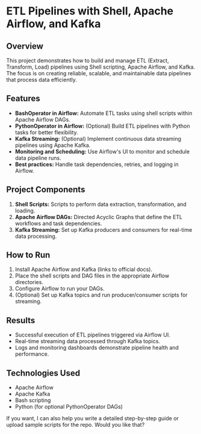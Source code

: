 # ETL Pipelines with Shell, Apache Airflow, and Kafka

## Overview

This project demonstrates how to build and manage ETL (Extract, Transform, Load) pipelines using Shell scripting, Apache Airflow, and Kafka. The focus is on creating reliable, scalable, and maintainable data pipelines that process data efficiently.

## Features

* **BashOperator in Airflow:** Automate ETL tasks using shell scripts within Apache Airflow DAGs.
* **PythonOperator in Airflow:** (Optional) Build ETL pipelines with Python tasks for better flexibility.
* **Kafka Streaming:** (Optional) Implement continuous data streaming pipelines using Apache Kafka.
* **Monitoring and Scheduling:** Use Airflow's UI to monitor and schedule data pipeline runs.
* **Best practices:** Handle task dependencies, retries, and logging in Airflow.

## Project Components

1. **Shell Scripts:** Scripts to perform data extraction, transformation, and loading.
2. **Apache Airflow DAGs:** Directed Acyclic Graphs that define the ETL workflows and task dependencies.
3. **Kafka Streaming:** Set up Kafka producers and consumers for real-time data processing.

## How to Run

1. Install Apache Airflow and Kafka (links to official docs).
2. Place the shell scripts and DAG files in the appropriate Airflow directories.
3. Configure Airflow to run your DAGs.
4. (Optional) Set up Kafka topics and run producer/consumer scripts for streaming.

## Results

* Successful execution of ETL pipelines triggered via Airflow UI.
* Real-time streaming data processed through Kafka topics.
* Logs and monitoring dashboards demonstrate pipeline health and performance.

## Technologies Used

* Apache Airflow
* Apache Kafka
* Bash scripting
* Python (for optional PythonOperator DAGs)

If you want, I can also help you write a detailed step-by-step guide or upload sample scripts for the repo. Would you like that?
